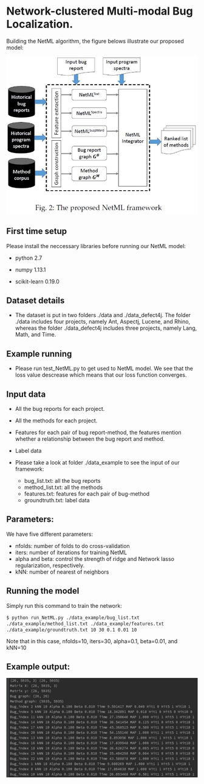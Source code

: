 # Network-clustered Multi-modal Bug Localization.
Building the NetML algorithm, the figure belows illustrate our proposed model:

![Propose model for the NetML](./doc/framework.jpg)

First time setup
----------------
Please install the neccessary libraries before running our NetML model:
   
- python 2.7

- numpy 1.13.1

- scikit-learn 0.19.0


Dataset details
----------------

* The dataset is put in two folders ./data and ./data_defect4j. The folder ./data includes four projects, namely Ant, Aspectj, Lucene, and Rhino, whereas the folder ./data_defect4j includes three projects, namely Lang, Math, and Time.


Example running 
----------------

* Please run test_NetML.py to get used to NetML model. We see that the loss value descrease which means that our loss function converges. 

Input data
----------------

* All the bug reports for each project.
* All the methods for each project.
* Features for each pair of bug report-method, the features mention whether a relationship between the bug report and method. 
* Label data

* Please take a look at folder ./data_example to see the input of our framework: 

	* bug_list.txt: all the bug reports 
	* method_list.txt: all the methods 
	* features.txt: features for each pair of bug-method
	* groundtruth.txt: label data
	
Parameters:
----------------
We have five different parameters:

* nfolds: number of folds to do cross-validation
* iters: number of iterations for training NetML
* alpha and beta: control the strength of ridge and Network lasso regularization, respectively. 
* kNN: number of nearest of neighbors 

Running the model
----------------
Simply run this command to train the network: 

	$ python run_NetML.py ./data_example/bug_list.txt ./data_example/method_list.txt ./data_example/features.txt ./data_example/groundtruth.txt 10 30 0.1 0.01 10
	
Note that in this case, nfolds=10, iters=30, alpha=0.1, beta=0.01, and kNN=10

Example output: 
----------------

![Output](./doc/output.jpg)
